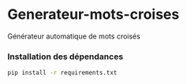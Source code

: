 # Generateur-mots-croises
Générateur automatique de mots croisés

### Installation des dépendances

```bash
pip install -r requirements.txt
```